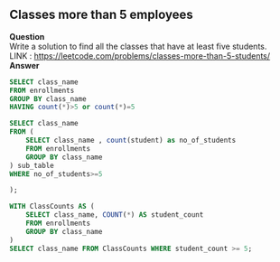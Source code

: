 ## Classes more than 5 employees 
**Question** <br>
Write a solution to find all the classes that have at least five students.<br>
LINK : https://leetcode.com/problems/classes-more-than-5-students/ <br>
**Answer**
```sql
SELECT class_name
FROM enrollments
GROUP BY class_name
HAVING count(*)>5 or count(*)=5
```
```sql
SELECT class_name 
FROM (
    SELECT class_name , count(student) as no_of_students
    FROM enrollments 
    GROUP BY class_name 
) sub_table
WHERE no_of_students>=5

);
```
```sql
WITH ClassCounts AS (
    SELECT class_name, COUNT(*) AS student_count
    FROM enrollments
    GROUP BY class_name
)
SELECT class_name FROM ClassCounts WHERE student_count >= 5;
```
